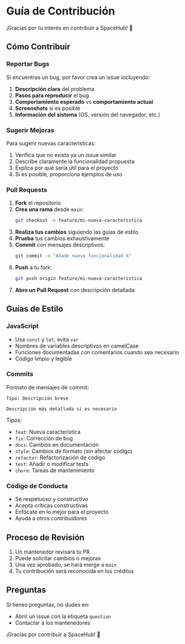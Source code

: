# Guía de Contribución

¡Gracias por tu interés en contribuir a SpaceHub! 🚀

## Cómo Contribuir

### Reportar Bugs

Si encuentras un bug, por favor crea un issue incluyendo:

1. **Descripción clara** del problema
2. **Pasos para reproducir** el bug
3. **Comportamiento esperado** vs **comportamiento actual**
4. **Screenshots** si es posible
5. **Información del sistema** (OS, versión del navegador, etc.)

### Sugerir Mejoras

Para sugerir nuevas características:

1. Verifica que no exista ya un issue similar
2. Describe claramente la funcionalidad propuesta
3. Explica por qué sería útil para el proyecto
4. Si es posible, proporciona ejemplos de uso

### Pull Requests

1. **Fork** el repositorio
2. **Crea una rama** desde `main`:
   ```bash
   git checkout -b feature/mi-nueva-caracteristica
   ```
3. **Realiza tus cambios** siguiendo las guías de estilo
4. **Prueba** tus cambios exhaustivamente
5. **Commit** con mensajes descriptivos:
   ```bash
   git commit -m "Añade nueva funcionalidad X"
   ```
6. **Push** a tu fork:
   ```bash
   git push origin feature/mi-nueva-caracteristica
   ```
7. **Abre un Pull Request** con descripción detallada

## Guías de Estilo

### JavaScript

- Usa `const` y `let`, evita `var`
- Nombres de variables descriptivos en camelCase
- Funciones documentadas con comentarios cuando sea necesario
- Código limpio y legible

### Commits

Formato de mensajes de commit:

```
Tipo: Descripción breve

Descripción más detallada si es necesario
```

Tipos:
- `feat`: Nueva característica
- `fix`: Corrección de bug
- `docs`: Cambios en documentación
- `style`: Cambios de formato (sin afectar código)
- `refactor`: Refactorización de código
- `test`: Añadir o modificar tests
- `chore`: Tareas de mantenimiento

### Código de Conducta

- Sé respetuoso y constructivo
- Acepta críticas constructivas
- Enfócate en lo mejor para el proyecto
- Ayuda a otros contribuidores

## Proceso de Revisión

1. Un mantenedor revisará tu PR
2. Puede solicitar cambios o mejoras
3. Una vez aprobado, se hará merge a `main`
4. Tu contribución será reconocida en los créditos

## Preguntas

Si tienes preguntas, no dudes en:
- Abrir un issue con la etiqueta `question`
- Contactar a los mantenedores

¡Gracias por contribuir a SpaceHub! 🌌
